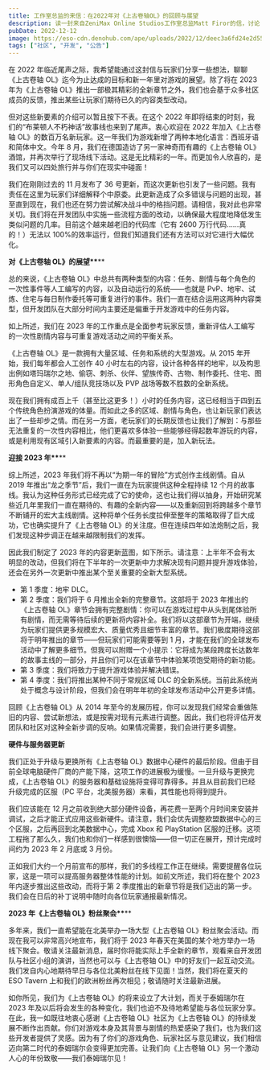 ```yaml
---
title: 工作室总监的来信：在2022年对《上古卷轴OL》的回顾与展望
description: 读一封来自ZeniMax Online Studios工作室总监Matt Firor的信，讨论《上古卷轴OL》经历的又一个重要年份，以及其未来的发展。
pubDate: 2022-12-12
image: https://eso-cdn.denohub.com/ape/uploads/2022/12/deec3a6fd24e2d551b745eb44d6857e4.jpg
tags: ["社区", "开发", "公告"]
---
```


在 2022 年临近尾声之际，我希望能通过这封信与玩家们分享一些想法，聊聊《上古卷轴
OL》迄今为止达成的目标和新一年里对游戏的展望。除了将在 2023 年为《上古卷轴
OL》推出一部极其精彩的全新章节之外，我们也会基于众多社区成员的反馈，推出某些让玩家们期待已久的内容类型改动。

但对这些新要素的介绍可以暂且按下不表。在这个 2022
年即将结束的时刻，我们的“布莱顿人不朽神话”故事线也来到了尾声。衷心欢迎在 2022 年加入《上古卷轴
OL》的数百万名新玩家。这一年我们为游戏新增了两种本地化语言：西班牙语和简体中文。今年 8
月，我们在德国造访了另一家神奇而有趣的《上古卷轴
OL》酒馆，并再次举行了现场线下活动。这是无比精彩的一年。而更加令人欣喜的，是我们又可以四处旅行并与你们在现实中碰面！

我们在刚刚过去的 11 月发布了 36
号更新，而这次更新也引发了一些问题。我有责任在这里为玩家们详细解释个中原委。此更新造成了众多错误与问题的出现，甚至直到现在，我们也还在努力尝试解决战斗中的格挡问题。请相信，我对此也非常关切。我们将在开发团队中实施一些流程方面的改动，以确保最大程度地降低发生类似问题的几率。目前这个越来越老旧的代码库（它有
2600 万行代码……真的！）无法以 100%的效率运行，但我们知道我们还有方法可以对它进行大幅优化。

**对《上古卷轴 OL》的展望\*\***\*\*

总的来说，《上古卷轴
OL》中总共有两种类型的内容：任务、剧情与每个角色的一次性事件等人工编写的内容，以及自动运行的系统——也就是
PvP、地牢、试炼、住宅与每日制作委托等可重复进行的事件。我们一直在结合运用这两种内容类型，但开发团队在大部分时间内主要还是偏重于开发游戏中的任务内容。

如上所述，我们在 2023 年的工作重点是全面参考玩家反馈，重新评估人工编写的一次性剧情内容与可重复游戏活动之间的平衡关系。

《上古卷轴 OL》是一款拥有大量区域、任务和系统的大型游戏。从 2015 年开始，我们每年都会人工创作 40
小时左右的内容，设计各种各样的地牢，以及构思出例如塔玛瑞尔之地、偷窃、刺杀、伙伴、望族传奇、古物、制作委托、住宅、图形角色自定义、单人/组队竞技场以及
PVP 战场等数不胜数的全新系统。

现在我们拥有成百上千（甚至比这更多！）小时的任务内容，这已经相当于四到五个传统角色扮演游戏的体量。而如此之多的区域、剧情与角色，也让新玩家们表达出了一些却步之情。而在另一方面，老玩家们的长期反馈也让我们了解到：与那些无法重复的一次性内容相比，他们更喜欢多体验一些能够经得起数年游玩的内容，或是利用现有区域引入新要素的内容。而最重要的是，加入新玩法。

**迎接 2023 年\*\***\*\*

综上所述，2023 年我们将不再以“为期一年的冒险”方式创作主线剧情。自从 2019
年推出“龙之季节”后，我们一直在为玩家提供这种全程持续 12
个月的故事线。我认为这种任务形式已经完成了它的使命，这也让我们得以抽身，开始研究某些近几年里我们一直在期待的、有趣的全新内容——以及重新回到将跨越多个章节不断铺开的宏大主线剧情。这种将单个任务长度拉伸至整年的策略取得了巨大成功，它也确实提升了《上古卷轴
OL》的关注度。但在连续四年如法炮制之后，我们发现这种步调正在越来越限制我们的发挥。

因此我们制定了 2023
年的内容更新蓝图，如下所示。请注意：上半年不会有太明显的改动，但我们将在下半年的一次更新中力求解决现有问题并提升游戏体验，还会在另外一次更新中推出某个至关重要的全新大型系统。

- 第 1 季度：地牢 DLC。
- 第 2 季度：我们将于 6 月推出全新的完整章节。这部将于 2023 年推出的《上古卷轴
  OL》章节会拥有完整剧情：你可以在游戏过程中从头到尾体验所有剧情，而无需等待后续的更新将内容补全。我们将以这部章节为开端，继续为玩家们提供更多规模宏大、质量优秀且细节丰富的章节。我们极度期待这部将于明年推出的章节——但玩家们可能需要等到
  1
  月，才能在我们的全球发布活动中了解更多细节。但我可以附赠一个小提示：它将成为某段跨度长达数年的故事主线的一部分，并且你们可以在该章节中体验某项饱受期待的新功能。
- 第 3 季度：我们将致力于提升游戏体验并解决错误。
- 第 4 季度：我们将推出某种不同于常规区域 DLC
  的全新系统。当前此系统尚处于概念与设计阶段，但我们会在明年年初的全球发布活动中公开更多详情。

回顾《上古卷轴 OL》从 2014
年至今的发展历程，你可以发现我们经常会重做陈旧的内容、尝试新想法，或是按需对现有元素进行调整。因此，我们也将评估开发团队和社区对这种全新步调的反响。如果情况需要，我们会进行更多调整。

**硬件与服务器更新**

我们正处于升级与更换所有《上古卷轴
OL》数据中心硬件的最后阶段。但由于目前全球电脑硬件厂商的产能下降，这项工作的进展极为缓慢。一旦升级与更换完成，《上古卷轴
OL》的服务器和基础设施将变得可靠得多。并且从目前我们已经升级完成的区服（PC 平台，北美服务器）来看，其性能也将得到提升。

我们应该能在 12
月之前收到绝大部分硬件设备，再花费一至两个月时间来安装并调试，之后才能正式应用这些新硬件。请注意，我们会优先调整欧盟数据中心的三个区服，之后再回到北美数据中心，完成
Xbox 和 PlayStation 区服的迁移。这项工程拖了那么久，我们也和你们一样感到很懊恼——但一切正在展开，预计完成时间约为 2023 年
2 月底或 3 月份。

正如我们大约一个月前宣布的那样，我们的多线程工作正在继续。需要提醒各位玩家，这是一项可以提高服务器整体性能的计划。如前文所述，我们将在整个
2023 年内逐步推出这些改动，而将于第 2
季度推出的新章节将是我们迈出的第一步。我们会在日后的补丁说明中随时向各位玩家通报最新情况。

**2023 年《上古卷轴 OL》粉丝聚会\*\***\*\*

多年来，我们一直希望能在北美举办一场大型《上古卷轴 OL》粉丝聚会活动。而现在我可以非常高兴地宣布，我们将于 2023
年春天在美国的某个地方举办一场线下聚会。敬请关注最新消息，届时你将能实际上手全新的章节，观看来自开发团队与社区小组的演讲，当然也可以与《上古卷轴
OL》中的好友们一起互动交流。我们发自内心地期待早日与各位北美粉丝在线下见面！当然，我们将在夏天的 ESO Tavern
上和我们的欧洲粉丝再次相见；敬请随时关注最新进展。

如你所见，我们为《上古卷轴 OL》的将来设立了大计划，而关于泰姆瑞尔在 2023
年及以后将会发生的各种变化，我们也迫不及待地希望能与各位玩家分享。在此，我一如既往地衷心感谢《上古卷轴
OL》社区为《上古卷轴
OL》的持续发展不断作出贡献。你们对游戏本身及其背景与剧情的热爱感染了我们，也为我们这些开发者提供了灵感。因为有了你们的游戏角色、玩家社区与意见建议，我们相信迈向第二时代的泰姆瑞尔会变得更加完善。让我们向《上古卷轴
OL》另一个激动人心的年份致敬——我们泰姆瑞尔见！

